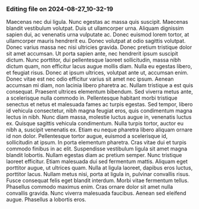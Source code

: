 

### Editing file on 2024-08-27_10-32-19

Maecenas nec dui ligula. Nunc egestas ac massa quis suscipit. Maecenas blandit vestibulum volutpat. Duis ut ullamcorper urna. Aliquam dignissim sapien dui, ac venenatis urna vulputate ac. Donec euismod lorem tortor, at ullamcorper mauris hendrerit eu. Donec volutpat at odio sagittis volutpat.
Donec varius massa nec nisi ultricies gravida. Donec pretium tristique dolor sit amet accumsan. Ut porta sapien ante, nec hendrerit ipsum suscipit dictum. Nunc porttitor, dui pellentesque laoreet sollicitudin, massa nibh dictum quam, non efficitur lacus augue mollis diam. Nulla eu egestas libero, et feugiat risus. Donec at ipsum ultrices, volutpat ante ut, accumsan enim. Donec vitae est nec odio efficitur varius sit amet nec ipsum. Aenean accumsan mi diam, non lacinia libero pharetra ac.
Nullam tristique a est quis consequat. Praesent ultrices elementum bibendum. Sed viverra metus ante, a scelerisque nulla commodo in. Pellentesque habitant morbi tristique senectus et netus et malesuada fames ac turpis egestas. Sed tempor, libero id vehicula consectetur, nibh magna feugiat eros, quis condimentum magna lectus in nibh. Nunc diam massa, molestie luctus augue in, venenatis luctus ex. Quisque sagittis vehicula condimentum. Nulla turpis tortor, auctor eu nibh a, suscipit venenatis ex. Etiam eu neque pharetra libero aliquam ornare id non dolor. Pellentesque tortor augue, euismod a scelerisque id, sollicitudin at ipsum. In porta elementum pharetra. Cras vitae dui et turpis commodo finibus in ac elit.
Suspendisse vestibulum ligula sit amet magna blandit lobortis. Nullam egestas diam ac pretium semper. Nunc tristique laoreet efficitur. Etiam malesuada dui sed fermentum mattis. Aliquam eget porttitor augue, ut ultrices quam. Nulla at ligula laoreet, dapibus eros luctus, porttitor lacus. Nullam metus nisi, porta at ligula in, pulvinar convallis risus. Fusce consequat felis eget blandit interdum. Morbi vitae fermentum tellus. Phasellus commodo maximus enim. Cras ornare dolor sit amet nulla convallis gravida. Nunc viverra malesuada faucibus. Aenean sed eleifend augue. Phasellus a lobortis eros.


